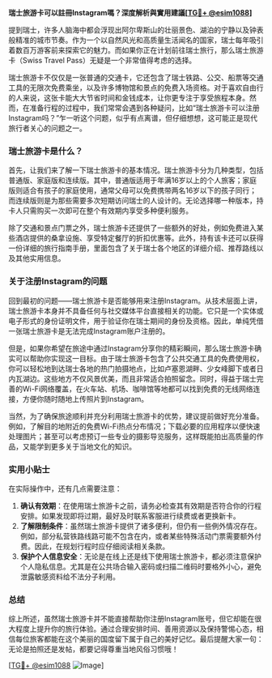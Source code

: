 **瑞士旅游卡可以註冊Instagram嗎？深度解析與實用建議[[TG💪+ @esim1088](https://t.me/s/esim1088)]**

提到瑞士，许多人脑海中都会浮现出阿尔卑斯山的壮丽景色、湖泊的宁静以及钟表般精准的城市节奏。作为一个以自然风光和高质量生活闻名的国家，瑞士每年吸引着数百万游客前来探索它的魅力。而如果你正在计划前往瑞士旅行，那么瑞士旅游卡（Swiss Travel Pass）无疑是一个非常值得考虑的选择。

瑞士旅游卡不仅仅是一张普通的交通卡，它还包含了瑞士铁路、公交、船票等交通工具的无限次免费乘坐，以及许多博物馆和景点的免费入场资格。对于喜欢自由行的人来说，这张卡能大大节省时间和金钱成本，让你更专注于享受旅程本身。然而，在准备行程的过程中，我们常常会遇到各种疑问，比如“瑞士旅游卡可以注册Instagram吗？”乍一听这个问题，似乎有点离谱，但仔细想想，这可能正是现代旅行者关心的问题之一。

### 瑞士旅游卡是什么？

首先，让我们来了解一下瑞士旅游卡的基本情况。瑞士旅游卡分为几种类型，包括普通版、家庭版和连续版。其中，普通版适用于年满16岁以上的个人旅客；家庭版则适合有孩子的家庭使用，通常父母可以免费携带两名16岁以下的孩子同行；而连续版则是为那些需要多次短期访问瑞士的人设计的。无论选择哪一种版本，持卡人只需购买一次即可在整个有效期内享受多种便利服务。

除了交通和景点门票之外，瑞士旅游卡还提供了一些额外的好处，例如免费进入某些酒店提供的桑拿设施、享受特定餐厅的折扣优惠等。此外，持有该卡还可以获得一份详细的旅行指南手册，里面包含了关于瑞士各个地区的详细介绍、推荐路线以及其他实用信息。

### 关于注册Instagram的问题

回到最初的问题——瑞士旅游卡是否能够用来注册Instagram。从技术层面上讲，瑞士旅游卡本身并不具备任何与社交媒体平台直接相关的功能。它只是一个实体或电子形式的身份证明文件，用于验证你在瑞士期间的身份及资格。因此，单纯凭借一张瑞士旅游卡是无法完成Instagram账户注册的。

但是，如果你希望在旅途中通过Instagram分享你的精彩瞬间，那么瑞士旅游卡确实可以帮助你实现这一目标。由于瑞士旅游卡包含了公共交通工具的免费使用权，你可以轻松地到达瑞士各地的热门拍摄地点，比如卢塞恩湖畔、少女峰脚下或者日内瓦湖边。这些地方不仅风景优美，而且非常适合拍照留念。同时，得益于瑞士完善的Wi-Fi网络覆盖，在火车站、机场、咖啡馆等地都可以找到免费的无线网络连接，方便你随时随地上传照片到Instagram。

当然，为了确保旅途顺利并充分利用瑞士旅游卡的优势，建议提前做好充分准备。例如，了解目的地附近的免费Wi-Fi热点分布情况；下载必要的应用程序以便快速处理图片；甚至可以考虑预订一些专业的摄影导览服务，这样既能拍出高质量的作品，又能学到更多关于当地文化的知识。

### 实用小贴士

在实际操作中，还有几点需要注意：

1. **确认有效期**：在使用瑞士旅游卡之前，请务必检查其有效期是否符合你的行程安排。如果发现即将过期，最好及时联系客服进行续费或者更换新卡。
2. **了解限制条件**：虽然瑞士旅游卡提供了诸多便利，但仍有一些例外情况存在。例如，部分私营铁路线路可能不包含在内，或者某些特殊活动门票需要额外付费。因此，在规划行程时应仔细阅读相关条款。
3. **保护个人信息安全**：无论是在线上还是线下使用瑞士旅游卡，都必须注意保护个人隐私信息。尤其是在公共场合输入密码或扫描二维码时要格外小心，避免泄露敏感资料给不法分子利用。

### 总结

综上所述，虽然瑞士旅游卡并不能直接帮助你注册Instagram账号，但它却能在很大程度上提升你的旅行体验。通过合理安排时间、善用资源以及保持警惕心态，相信每位旅客都能在这个美丽的国度留下属于自己的美好记忆。最后提醒大家一句：无论是拍照还是发帖，都要记得尊重当地风俗习惯哦！

[[TG💪+ @esim1088](https://t.me/s/esim1088) ![Image](https://i.postimg.cc/4NQfJmqS/Snipaste-2025-05-13-00-14-12.png)]